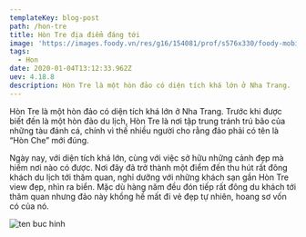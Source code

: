 ```yaml
---
templateKey: blog-post
path: /hon-tre
title: Hòn Tre địa điểm đáng tới
image: 'https://images.foody.vn/res/g16/154081/prof/s576x330/foody-mobile-14-jpg-973-635733550213101539.jpg' 
tags:
  - Hon
date: 2020-01-04T13:12:33.962Z
uev: 4.18.8
description: Hòn Tre là một hòn đảo có diện tích khá lớn ở Nha Trang.  
---
```


Hòn Tre là một hòn đảo có diện tích khá lớn ở Nha Trang. Trước khi được biết đến là một hòn đảo du lịch, Hòn Tre là nơi tập trung tránh trú bão của những tàu đánh cá, chính vì thế nhiều người cho rằng đảo phải có tên là “Hòn Che” mới đúng. 

Ngày nay, với diện tích khá lớn, cùng với việc sở hữu những cảnh đẹp mà hiếm nơi nào có được. Nơi đây đã trở thành một điểm đến thu hút rất đông khách du lịch tới thăm quan, nghỉ dưỡng với những khách sạn gần Hòn Tre view đẹp, nhìn ra biển. Mặc dù hàng năm đều đón tiếp rất đông du khách tới thăm quan nhưng đảo này khồng hề mất đi vẻ đẹp tự nhiên, hoang sơ vốn có của nó.


![ten buc hinh](https://mytourcdn.com/upload_images/Image/Quang%20Dia%20Danh/29/NhaTrang%20(07).jpg "ten buc hinh")


